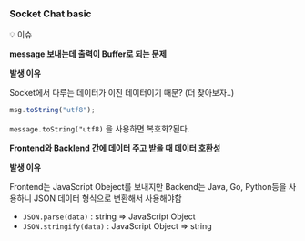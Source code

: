 ### Socket Chat basic

 💡 이슈

**message 보내는데 출력이 Buffer로 되는 문제**

**발생 이유**

Socket에서 다루는 데이터가 이진 데이터이기 때문? (더 찾아보자..)

```jsx
msg.toString("utf8"); 
```

`message.toString("utf8)` 을 사용하면 복호화?된다.

**Frontend와 Backlend 간에 데이터 주고 받을 때 데이터 호환성**

**발생 이유**

Frontend는 JavaScript Obeject를 보내지만 Backend는 Java, Go, Python등을 사용하니 JSON 데이터 형식으로 변환해서 사용해야함

- `JSON.parse(data)` : string ⇒ JavaScript Object
- `JSON.stringify(data)` : JavaScript Object ⇒ string